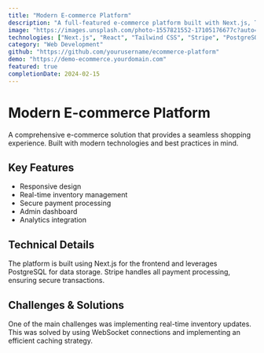 ```yaml
---
title: "Modern E-commerce Platform"
description: "A full-featured e-commerce platform built with Next.js, Tailwind CSS, and Stripe integration."
image: "https://images.unsplash.com/photo-1557821552-17105176677c?auto=format&fit=crop&q=80"
technologies: ["Next.js", "React", "Tailwind CSS", "Stripe", "PostgreSQL"]
category: "Web Development"
github: "https://github.com/yourusername/ecommerce-platform"
demo: "https://demo-ecommerce.yourdomain.com"
featured: true
completionDate: 2024-02-15
---
```


# Modern E-commerce Platform

A comprehensive e-commerce solution that provides a seamless shopping experience. Built with modern technologies and best practices in mind.

## Key Features

- Responsive design
- Real-time inventory management
- Secure payment processing
- Admin dashboard
- Analytics integration

## Technical Details

The platform is built using Next.js for the frontend and leverages PostgreSQL for data storage. Stripe handles all payment processing, ensuring secure transactions.

## Challenges & Solutions

One of the main challenges was implementing real-time inventory updates. This was solved by using WebSocket connections and implementing an efficient caching strategy.